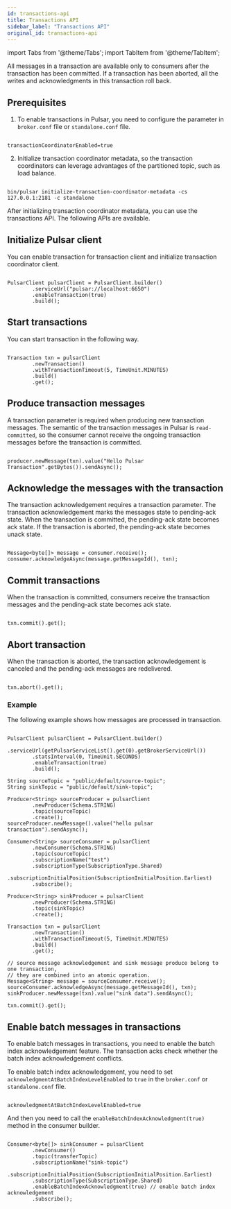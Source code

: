 ```yaml
---
id: transactions-api
title: Transactions API
sidebar_label: "Transactions API"
original_id: transactions-api
---
```


import Tabs from '@theme/Tabs';
import TabItem from '@theme/TabItem';


All messages in a transaction are available only to consumers after the transaction has been committed. If a transaction has been aborted, all the writes and acknowledgments in this transaction roll back. 

## Prerequisites

1. To enable transactions in Pulsar, you need to configure the parameter in `broker.conf` file or `standalone.conf` file.

```

transactionCoordinatorEnabled=true

```

2. Initialize transaction coordinator metadata, so the transaction coordinators can leverage advantages of the partitioned topic, such as load balance.

```

bin/pulsar initialize-transaction-coordinator-metadata -cs 127.0.0.1:2181 -c standalone

```

After initializing transaction coordinator metadata, you can use the transactions API. The following APIs are available.

## Initialize Pulsar client 

You can enable transaction for transaction client and initialize transaction coordinator client.

```

PulsarClient pulsarClient = PulsarClient.builder()
        .serviceUrl("pulsar://localhost:6650")
        .enableTransaction(true)
        .build();

```

## Start transactions
You can start transaction in the following way.

```

Transaction txn = pulsarClient
        .newTransaction()
        .withTransactionTimeout(5, TimeUnit.MINUTES)
        .build()
        .get();

```

## Produce transaction messages

A transaction parameter is required when producing new transaction messages. The semantic of the transaction messages in Pulsar is `read-committed`, so the consumer cannot receive the ongoing transaction messages before the transaction is committed.

```

producer.newMessage(txn).value("Hello Pulsar Transaction".getBytes()).sendAsync();

```

## Acknowledge the messages with the transaction

The transaction acknowledgement requires a transaction parameter. The transaction acknowledgement marks the messages state to pending-ack state. When the transaction is committed, the pending-ack state becomes ack state. If the transaction is aborted, the pending-ack state becomes unack state.

```

Message<byte[]> message = consumer.receive();
consumer.acknowledgeAsync(message.getMessageId(), txn);

```

## Commit transactions 

When the transaction is committed, consumers receive the transaction messages and the pending-ack state becomes ack state.

```

txn.commit().get();

```

## Abort transaction

When the transaction is aborted, the transaction acknowledgement is canceled and the pending-ack messages are redelivered.

```

txn.abort().get();

```

### Example
The following example shows how messages are processed in transaction.

```

PulsarClient pulsarClient = PulsarClient.builder()
        .serviceUrl(getPulsarServiceList().get(0).getBrokerServiceUrl())
        .statsInterval(0, TimeUnit.SECONDS)
        .enableTransaction(true)
        .build();

String sourceTopic = "public/default/source-topic";
String sinkTopic = "public/default/sink-topic";

Producer<String> sourceProducer = pulsarClient
        .newProducer(Schema.STRING)
        .topic(sourceTopic)
        .create();
sourceProducer.newMessage().value("hello pulsar transaction").sendAsync();

Consumer<String> sourceConsumer = pulsarClient
        .newConsumer(Schema.STRING)
        .topic(sourceTopic)
        .subscriptionName("test")
        .subscriptionType(SubscriptionType.Shared)
        .subscriptionInitialPosition(SubscriptionInitialPosition.Earliest)
        .subscribe();

Producer<String> sinkProducer = pulsarClient
        .newProducer(Schema.STRING)
        .topic(sinkTopic)
        .create();

Transaction txn = pulsarClient
        .newTransaction()
        .withTransactionTimeout(5, TimeUnit.MINUTES)
        .build()
        .get();

// source message acknowledgement and sink message produce belong to one transaction,
// they are combined into an atomic operation.
Message<String> message = sourceConsumer.receive();
sourceConsumer.acknowledgeAsync(message.getMessageId(), txn);
sinkProducer.newMessage(txn).value("sink data").sendAsync();

txn.commit().get();

```

## Enable batch messages in transactions

To enable batch messages in transactions, you need to enable the batch index acknowledgement feature. The transaction acks check whether the batch index acknowledgement conflicts.

To enable batch index acknowledgement, you need to set `acknowledgmentAtBatchIndexLevelEnabled` to `true` in the `broker.conf` or `standalone.conf` file.

```

acknowledgmentAtBatchIndexLevelEnabled=true

```

And then you need to call the `enableBatchIndexAcknowledgment(true)` method in the consumer builder.

```

Consumer<byte[]> sinkConsumer = pulsarClient
        .newConsumer()
        .topic(transferTopic)
        .subscriptionName("sink-topic")
        .subscriptionInitialPosition(SubscriptionInitialPosition.Earliest)
        .subscriptionType(SubscriptionType.Shared)
        .enableBatchIndexAcknowledgment(true) // enable batch index acknowledgement
        .subscribe();

```

